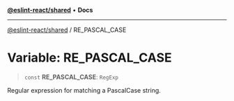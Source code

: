 [**@eslint-react/shared**](../README.md) • **Docs**

***

[@eslint-react/shared](../README.md) / RE\_PASCAL\_CASE

# Variable: RE\_PASCAL\_CASE

> `const` **RE\_PASCAL\_CASE**: `RegExp`

Regular expression for matching a PascalCase string.
